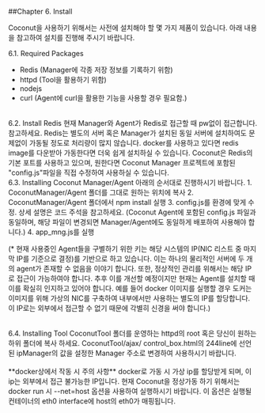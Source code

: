 ##Chapter 6. Install

 Coconut을 사용하기 위해서는 사전에 설치해야 할 몇 가지 제품이 있습니다. 아래 내용을 참고하여 설치를 진행해 주시기 바랍니다.

6.1. Required Packages
-	Redis (Manager에 각종 저장 정보를 기록하기 위함)
-	httpd (Tool을 활용하기 위함)
-	nodejs
-	curl (Agent에 curl을 활용한 기능을 사용할 경우 필요함.)

<BR>
6.2. Install Redis  
현재 Manager와 Agent가 Redis로 접근할 때 pw없이 접근합니다. 참고하세요. Redis는 별도의 서버 혹은 Manager가 설치된 동일 서버에 설치하여도 문제없이 가동될 정도로 처리량이 많지 않습니다. docker를 사용하고 있다면 redis image를 다운받아 가동한다면 더욱 쉽게 설치하실 수 있습니다. Coconut은 Redis의 기본 포트를 사용하고 있으며, 원한다면 Coconut Manager 프로젝트에 포함된 "config.js"파일을 직접 수정하여 사용하실 수 있습니다.

<BR>
6.3. Installing Coconut Manager/Agent  
아래의 순서대로 진행하시기 바랍니다.  
1. CoconutManager/Agent 폴더를 그대로 원하는 위치에 복사  
2. CoconutManager/Agent 폴더에서 npm install 실행  
3. config.js를 환경에 맞게 수정. 상세 설명은 코드 주석을 참고하세요.  
  (Coconut Agent에 포함된 config.js 파일과 동일하며, 해당 파일이 변경되면 Manager/Agent에도 동일하게 배포하여 사용해야 합니다.)  
4. app_mng.js를 실행  

(* 현재 사용중인 Agent들을 구별하기 위한 키는 해당 시스템의 IP(NIC 리스트 중 마지막 IP를 기준으로 결정)를 기반으로 하고 있습니다. 이는 하나의 물리적인 서버에 두 개의 agent가 존재할 수 없음을 이야기 합니다. 또한, 정상적인 관리를 위해서는 해당 IP로 접근이 가능하여야 합니다. 추후 이를 개선할 예정이지만 현재는 Agent를 설치할 때 이를 확실히 인지하고 있어야 합니다. 예를 들어 docker 이미지를 실행할 경우 도커는 이미지를 위해 가상의 NIC를 구축하여 내부에서만 사용하는 별도의 IP를 할당합니다. 이 IP로는 외부에서 접근할 수 없기 때문에 각별히 신경을 써야 합니다.)

<BR>
6.4. Installing Tool  
CoconutTool 폴더를 운영하는 httpd의 root 혹은 당신이 원하는 하위 폴더에 복사 하세요.  
CoconutTool/ajax/ control_box.html의 244line에 선언된 ipManager의 값을 설정한 Manager 주소로 변경하여 사용하시기 바랍니다.  

<BR>
<BR>
**docker상에서 작동 시 주의 사항**  
docker로 가동 시 가상 ip를 할당받게 되며, 이 ip는 외부에서 접근 불가능한 IP입니다. 현재 Coconut을 정상가동 하기 위해서는 docker run 시 --net=host 옵션을 사용하여 실행하시기 바랍니다. 이 옵션은 실행될 컨테이너의 eth0 interface에 host의 eth0가 매핑됩니다.  

